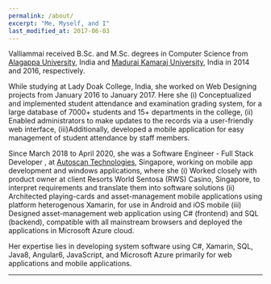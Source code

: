 ```yaml
---
permalink: /about/
excerpt: "Me, Myself, and I"
last_modified_at: 2017-06-03
---
```


Valliammai received B.Sc. and M.Sc. degrees in Computer Science from [Alagappa University](http://www.alagappauniversity.ac.in/), India and [Madurai Kamaraj University](http://www.mkuniversity.org/), India in 2014 and 2016, respectively.

While studying at Lady Doak College, India, she worked on Web Designing projects from January 2016 to January 2017. Here she (i) Conceptualized and implemented student attendance and examination grading system, for a large database of 7000+ students and 15+ departments in the college, (ii)	Enabled administrators to make updates to the records via a user-friendly web interface, (iii)Additionally, developed a mobile application for easy management of student attendance by staff members.

Since March 2018 to April 2020, she was a Software Engineer - Full Stack Developer , at [Autoscan Technologies](http://www.autoscan.sg/), Singapore, working on mobile app development and windows applications, where she (i)	Worked closely with product owner at client Resorts World Sentosa (RWS) Casino, Singapore, to interpret requirements and translate them into software solutions (ii) Architected playing-cards and asset-management mobile applications using platform heterogenous Xamarin, for use in Android and iOS mobile (iii) Designed asset-management web application using C# (frontend) and SQL (backend), compatible with all mainstream browsers and deployed the applications in Microsoft Azure cloud.

Her expertise lies in developing system software using C#, Xamarin, SQL, Java8, Angular6, JavaScript, and Microsoft Azure primarily for web applications and mobile applications.

---